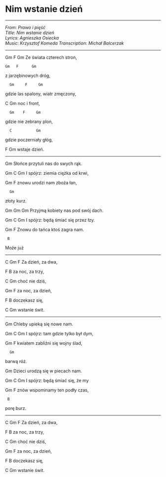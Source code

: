 # Nim wstanie dzień

---
_From_: _Prawo i pięść_  
_Title_: _Nim wstanie dzień_  
_Lyrics_: _Agnieszka Osiecka_  
_Music_: _Krzysztof Komeda_
_Transcription_: _Michał Balcerzak_  

---

   Gm     F        Gm
Ze świata czterech stron,

    Gm   F      Gm
z jarzębinowych dróg,

      Gm     F     Gm
gdzie las spalony, wiatr zmęczony,

C     Gm
noc i front,

      Gm    F     Gm
gdzie nie zebrany plon,

      C           Gm
gdzie poczerniały głóg,

F      Gm
wstaje dzień.

-----

Gm
Słońce przytuli nas do swych rąk.

Gm               C         Gm
I spójrz: ziemia ciężka od krwi,

Gm                     F
znowu urodzi nam zboża łan,

      Gm
złoty kurz.

Gm        Gm        Gm
Przyjmą kobiety nas pod swój dach.

Gm             C               Gm
I spójrz: będą śmiać się przez łzy.

Gm                        F
Znowu do tańca ktoś zagra nam.

     B
Może już

-----

C  Gm        F
Za dzień, za dwa,

   F       B
za noc, za trzy,

C        Gm
choć nie dziś,

   Gm      F
za noc, za dzień,

  F       B
doczekasz się,

C       Gm
wstanie świt. 

-----

Gm
Chleby upieką się nowe nam.

Gm                  C         Gm
I spójrz: tam gdzie tylko był dym,

Gm                         F
kwiatem zabliźni się wojny ślad,

      Gm
barwą róż.

Gm
Dzieci urodzą się w piecach nam.

Gm             C             Gm
I spójrz: będą śmiać się, że my

Gm                        F
znów wspominamy ten podły czas,

     B
porę burz.

-----

C  Gm        F
Za dzień, za dwa,

   F       B
za noc, za trzy,

C        Gm
choć nie dziś,

   Gm      F
za noc, za dzień,

  F       B
doczekasz się,

C       Gm
wstanie świt. 
